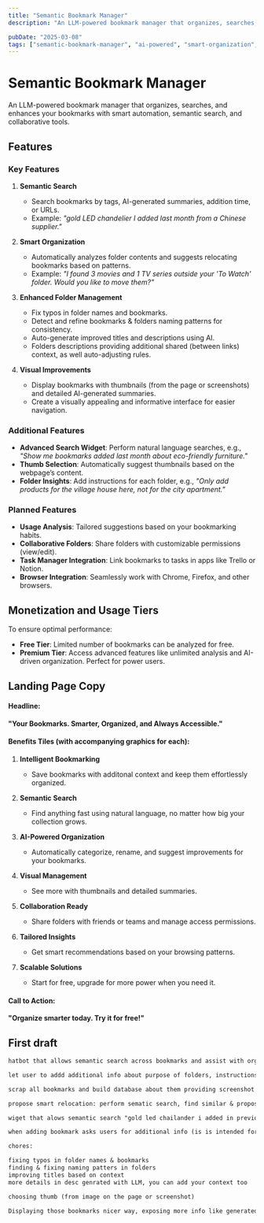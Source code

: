 ```yaml
---
title: "Semantic Bookmark Manager"
description: "An LLM-powered bookmark manager that organizes, searches, and enhances your bookmarks with smart automation, semantic search, and collaborative tools."

pubDate: "2025-03-08"
tags: ["semantic-bookmark-manager", "ai-powered", "smart-organization", "visual-improvements", "collaborative-tools", "browser-integration", "task-manager-integration"]
---
```


# Semantic Bookmark Manager

An LLM-powered bookmark manager that organizes, searches, and enhances your bookmarks with smart automation, semantic search, and collaborative tools.

## Features

### Key Features

1.  **Semantic Search**
    
    *   Search bookmarks by tags, AI-generated summaries, addition time, or URLs.
    *   Example: _"gold LED chandelier I added last month from a Chinese supplier."_

2.  **Smart Organization**
    
    *   Automatically analyzes folder contents and suggests relocating bookmarks based on patterns.
    *   Example: _"I found 3 movies and 1 TV series outside your 'To Watch' folder. Would you like to move them?"_

3.  **Enhanced Folder Management**
    
    *   Fix typos in folder names and bookmarks.
    *   Detect and refine bookmarks & folders naming patterns for consistency.
    *   Auto-generate improved titles and descriptions using AI.
    *   Folders descriptions providing additional shared (between links) context, as well auto-adjusting rules.

4.  **Visual Improvements**
    
    *   Display bookmarks with thumbnails (from the page or screenshots) and detailed AI-generated summaries.
    *   Create a visually appealing and informative interface for easier navigation.

### Additional Features

*   **Advanced Search Widget**: Perform natural language searches, e.g., _"Show me bookmarks added last month about eco-friendly furniture."_
*   **Thumb Selection**: Automatically suggest thumbnails based on the webpage’s content.
*   **Folder Insights**: Add instructions for each folder, e.g., _"Only add products for the village house here, not for the city apartment."_

### Planned Features

*   **Usage Analysis**: Tailored suggestions based on your bookmarking habits.
*   **Collaborative Folders**: Share folders with customizable permissions (view/edit).
*   **Task Manager Integration**: Link bookmarks to tasks in apps like Trello or Notion.
*   **Browser Integration**: Seamlessly work with Chrome, Firefox, and other browsers.

## Monetization and Usage Tiers

To ensure optimal performance:

*   **Free Tier**: Limited number of bookmarks can be analyzed for free.
*   **Premium Tier**: Access advanced features like unlimited analysis and AI-driven organization. Perfect for power users.

## Landing Page Copy

#### Headline:

**"Your Bookmarks. Smarter, Organized, and Always Accessible."**

#### Benefits Tiles (with accompanying graphics for each):

1.  **Intelligent Bookmarking**

    *   Save bookmarks with additonal context and keep them effortlessly organized.

3.  **Semantic Search**
    
    *   Find anything fast using natural language, no matter how big your collection grows.

4.  **AI-Powered Organization**
    
    *   Automatically categorize, rename, and suggest improvements for your bookmarks.

5.  **Visual Management**
    
    *   See more with thumbnails and detailed summaries.

6.  **Collaboration Ready**
    
    *   Share folders with friends or teams and manage access permissions.

7.  **Tailored Insights**
    
    *   Get smart recommendations based on your browsing patterns.

8.  **Scalable Solutions**
    
    *   Start for free, upgrade for more power when you need it.

#### Call to Action:

**"Organize smarter today. Try it for free!"**


## First draft

``` md
hatbot that allows semantic search across bookmarks and assist with organizing them.

let user to addd additional info about purpose of folders, instructions what to add there and what not (add here only products for village house, not for apartament in capital)

scrap all bookmarks and build database about them providing screenshot & AI summary and categorization

propose smart relocation: perform sematic search, find similar & propose relocation based on found patterns (i found 3 movies and 1 tv series in your bookmarks outside of "To Watch" folder. do you want to move them here?)

wiget that alows semantic search "gold led chailander i added in previous montch from chinese supplier" (search via tags/summary, datetime, url)

when adding bookmark asks users for additional info (is is intended for village house or apartament in capital?)

chores:

fixing typos in folder names & bookmarks
finding & fixing naming patters in folders
improving titles based on context
more details in desc genrated with LLM, you can add your context too

choosing thumb (from image on the page or screenshot)

Displaying those bookmarks nicer way, exposing more info like generated desc and img
```
